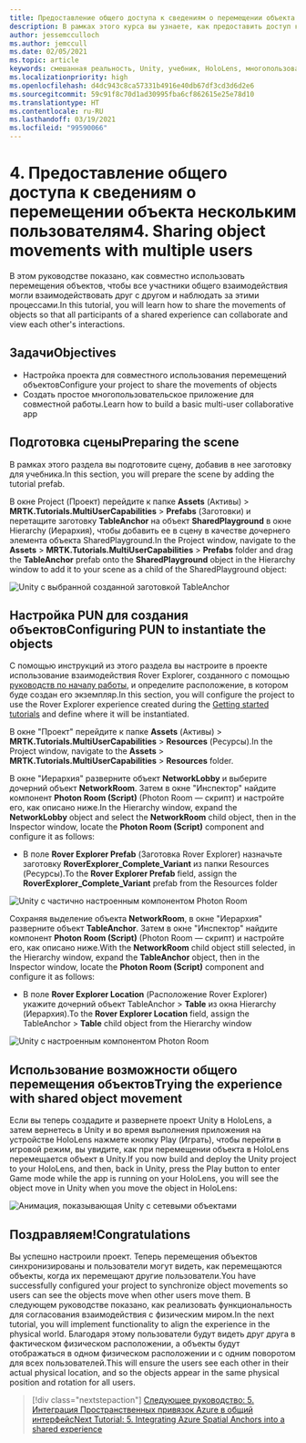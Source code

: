 ```yaml
---
title: Предоставление общего доступа к сведениям о перемещении объекта нескольким пользователям
description: В рамках этого курса вы узнаете, как предоставить доступ к движениям объектов нескольким пользователям в приложении HoloLens 2.
author: jessemcculloch
ms.author: jemccull
ms.date: 02/05/2021
ms.topic: article
keywords: смешанная реальность, Unity, учебник, HoloLens, многопользовательские возможности, Photon, MRTK, Mixed Reality Toolkit, UWP, Пространственные привязки Azure
ms.localizationpriority: high
ms.openlocfilehash: d4dc943c8ca57331b4916e40db67df3cd3d6d2e6
ms.sourcegitcommit: 59c91f8c70d1ad30995fba6cf862615e25e78d10
ms.translationtype: HT
ms.contentlocale: ru-RU
ms.lasthandoff: 03/19/2021
ms.locfileid: "99590066"
---
```

# <a name="4-sharing-object-movements-with-multiple-users"></a><span data-ttu-id="a4ca0-104">4. Предоставление общего доступа к сведениям о перемещении объекта нескольким пользователям</span><span class="sxs-lookup"><span data-stu-id="a4ca0-104">4. Sharing object movements with multiple users</span></span>

<span data-ttu-id="a4ca0-105">В этом руководстве показано, как совместно использовать перемещения объектов, чтобы все участники общего взаимодействия могли взаимодействовать друг с другом и наблюдать за этими процессами.</span><span class="sxs-lookup"><span data-stu-id="a4ca0-105">In this tutorial, you will learn how to share the movements of objects so that all participants of a shared experience can collaborate and view each other's interactions.</span></span>

## <a name="objectives"></a><span data-ttu-id="a4ca0-106">Задачи</span><span class="sxs-lookup"><span data-stu-id="a4ca0-106">Objectives</span></span>

* <span data-ttu-id="a4ca0-107">Настройка проекта для совместного использования перемещений объектов</span><span class="sxs-lookup"><span data-stu-id="a4ca0-107">Configure your project to share the movements of objects</span></span>
* <span data-ttu-id="a4ca0-108">Создать простое многопользовательское приложение для совместной работы.</span><span class="sxs-lookup"><span data-stu-id="a4ca0-108">Learn how to build a basic multi-user collaborative app</span></span>

## <a name="preparing-the-scene"></a><span data-ttu-id="a4ca0-109">Подготовка сцены</span><span class="sxs-lookup"><span data-stu-id="a4ca0-109">Preparing the scene</span></span>

<span data-ttu-id="a4ca0-110">В рамках этого раздела вы подготовите сцену, добавив в нее заготовку для учебника.</span><span class="sxs-lookup"><span data-stu-id="a4ca0-110">In this section, you will prepare the scene by adding the tutorial prefab.</span></span>

<span data-ttu-id="a4ca0-111">В окне Project (Проект) перейдите к папке **Assets** (Активы) > **MRTK.Tutorials.MultiUserCapabilities** > **Prefabs** (Заготовки) и перетащите заготовку **TableAnchor** на объект **SharedPlayground** в окне Hierarchy (Иерархия), чтобы добавить ее в сцену в качестве дочернего элемента объекта SharedPlayground.</span><span class="sxs-lookup"><span data-stu-id="a4ca0-111">In the Project window, navigate to the **Assets** > **MRTK.Tutorials.MultiUserCapabilities** > **Prefabs** folder and drag the **TableAnchor** prefab onto the **SharedPlayground** object in the Hierarchy window to add it to your scene as a child of the SharedPlayground object:</span></span>

![Unity с выбранной созданной заготовкой TableAnchor](images/mr-learning-sharing/sharing-04-section1-step1-1.png)

## <a name="configuring-pun-to-instantiate-the-objects"></a><span data-ttu-id="a4ca0-113">Настройка PUN для создания объектов</span><span class="sxs-lookup"><span data-stu-id="a4ca0-113">Configuring PUN to instantiate the objects</span></span>

<span data-ttu-id="a4ca0-114">С помощью инструкций из этого раздела вы настроите в проекте использование взаимодействия Rover Explorer, созданного с помощью [руководств по началу работы](mr-learning-base-01.md), и определите расположение, в котором буде создан его экземпляр.</span><span class="sxs-lookup"><span data-stu-id="a4ca0-114">In this section, you will configure the project to use the Rover Explorer experience created during the [Getting started tutorials](mr-learning-base-01.md) and define where it will be instantiated.</span></span>

<span data-ttu-id="a4ca0-115">В окне "Проект" перейдите к папке **Assets** (Активы) > **MRTK.Tutorials.MultiUserCapabilities** > **Resources** (Ресурсы).</span><span class="sxs-lookup"><span data-stu-id="a4ca0-115">In the Project window, navigate to the **Assets** > **MRTK.Tutorials.MultiUserCapabilities** > **Resources** folder.</span></span>

<span data-ttu-id="a4ca0-116">В окне "Иерархия" разверните объект **NetworkLobby** и выберите дочерний объект **NetworkRoom**. Затем в окне "Инспектор" найдите компонент **Photon Room (Script)** (Photon Room — скрипт) и настройте его, как описано ниже.</span><span class="sxs-lookup"><span data-stu-id="a4ca0-116">In the Hierarchy window, expand the **NetworkLobby** object and select the **NetworkRoom** child object, then in the Inspector window, locate the **Photon Room (Script)** component and configure it as follows:</span></span>

* <span data-ttu-id="a4ca0-117">В поле **Rover Explorer Prefab** (Заготовка Rover Explorer) назначьте заготовку **RoverExplorer_Complete_Variant** из папки Resources (Ресурсы).</span><span class="sxs-lookup"><span data-stu-id="a4ca0-117">To the **Rover Explorer Prefab** field, assign the **RoverExplorer_Complete_Variant** prefab from the Resources folder</span></span>

![Unity с частично настроенным компонентом Photon Room](images/mr-learning-sharing/sharing-04-section2-step1-1.png)

<span data-ttu-id="a4ca0-119">Сохраняя выделение объекта **NetworkRoom**, в окне "Иерархия" разверните объект **TableAnchor**. Затем в окне "Инспектор" найдите компонент **Photon Room (Script)** (Photon Room — скрипт) и настройте его, как описано ниже.</span><span class="sxs-lookup"><span data-stu-id="a4ca0-119">With the **NetworkRoom** child object still selected, in the Hierarchy window, expand the **TableAnchor** object, then in the Inspector window, locate the **Photon Room (Script)** component and configure it as follows:</span></span>

* <span data-ttu-id="a4ca0-120">В поле **Rover Explorer Location** (Расположение Rover Explorer) укажите дочерний объект TableAnchor > **Table** из окна Hierarchy (Иерархия).</span><span class="sxs-lookup"><span data-stu-id="a4ca0-120">To the **Rover Explorer Location** field, assign the TableAnchor > **Table** child object from the Hierarchy window</span></span>

![Unity с настроенным компонентом Photon Room](images/mr-learning-sharing/sharing-04-section2-step1-2.png)

## <a name="trying-the-experience-with-shared-object-movement"></a><span data-ttu-id="a4ca0-122">Использование возможности общего перемещения объектов</span><span class="sxs-lookup"><span data-stu-id="a4ca0-122">Trying the experience with shared object movement</span></span>

<span data-ttu-id="a4ca0-123">Если вы теперь создадите и развернете проект Unity в HoloLens, а затем вернетесь в Unity и во время выполнения приложения на устройстве HoloLens нажмете кнопку Play (Играть), чтобы перейти в игровой режим, вы увидите, как при перемещении объекта в HoloLens перемещается объект в Unity.</span><span class="sxs-lookup"><span data-stu-id="a4ca0-123">If you now build and deploy the Unity project to your HoloLens, and then, back in Unity, press the Play button to enter Game mode while the app is running on your HoloLens, you will see the object move in Unity when you move the object in HoloLens:</span></span>

![Анимация, показывающая Unity с сетевыми объектами](images/mr-learning-sharing/sharing-04-section3-step1-1.gif)

## <a name="congratulations"></a><span data-ttu-id="a4ca0-125">Поздравляем!</span><span class="sxs-lookup"><span data-stu-id="a4ca0-125">Congratulations</span></span>

<span data-ttu-id="a4ca0-126">Вы успешно настроили проект. Теперь перемещения объектов синхронизированы и пользователи могут видеть, как перемещаются объекты, когда их перемещают другие пользователи.</span><span class="sxs-lookup"><span data-stu-id="a4ca0-126">You have successfully configured your project to synchronize object movements so users can see the objects move when other users move them.</span></span> <span data-ttu-id="a4ca0-127">В следующем руководстве показано, как реализовать функциональность для согласования взаимодействия с физическим миром.</span><span class="sxs-lookup"><span data-stu-id="a4ca0-127">In the next tutorial, you will implement functionality to align the experience in the physical world.</span></span> <span data-ttu-id="a4ca0-128">Благодаря этому пользователи будут видеть друг друга в фактическом физическом расположении, а объекты будут отображаться в одном физическом расположении и с одним поворотом для всех пользователей.</span><span class="sxs-lookup"><span data-stu-id="a4ca0-128">This will ensure the users see each other in their actual physical location, and so the objects appear in the same physical position and rotation for all users.</span></span>

> [!div class="nextstepaction"]
> [<span data-ttu-id="a4ca0-129">Следующее руководство: 5. Интеграция Пространственных привязок Azure в общий интерфейс</span><span class="sxs-lookup"><span data-stu-id="a4ca0-129">Next Tutorial: 5. Integrating Azure Spatial Anchors into a shared experience</span></span>](mr-learning-sharing-05.md)
